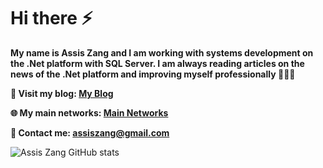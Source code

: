 

# Hi there ⚡
<!-- <img src='https://media.giphy.com/media/X1hTak9mZoCOoLGfSW/giphy.gif' alt="banner" width="600px" height="200px"></img>
**zangassis/zangassis** is a ✨ _special_ ✨ repository because its `README.md` (this file) appears on your GitHub profile.
Here are some ideas to get you started:

- 🔭 I’m currently working on ...
- 🌱 I’m currently learning ...
- 👯 I’m looking to collaborate on ...
- 🤔 I’m looking for help with ...
- 💬 Ask me about ...
- 📫 How to reach me: ...
- 😄 Pronouns: ...
- ⚡ Fun fact: ...
-->

<strong>My name is Assis Zang and I am working with systems development on the .Net platform with SQL Server.
I am always reading articles on the news of the .Net platform and improving myself professionally 👨🏻‍💻</strong>

<strong>📝 Visit my blog: [My Blog](http://assiszang.vercel.app)</strong>

<strong>🌐 My main networks: [Main Networks](http://zangassis.github.io)</strong>

<strong>💬 Contact me: assiszang@gmail.com</strong>

![Assis Zang GitHub stats](https://github-readme-stats.vercel.app/api?username=zangassis&show_icons=true&theme=radical)
